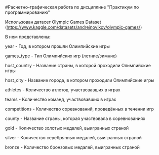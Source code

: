 #Расчетно-графическая работа по дисциплине "Практикум по программированию"

Использован датасет Olympic Games Dataset (https://www.kaggle.com/datasets/andreinovikov/olympic-games/)

В нем представлены:

year - Год, в котором прошли Олимпийские игры

games_type - Тип Олимпийских игр (летние/зимние)

host_country - Название страны, в которой проходили Олимпийские игры

host_city - Название города, в котором проходили Олимпийские игры

athletes - Количество атлетов, участвовавших в играх

teams - Количество команд, участвовавших в играх

competitions - Количество соревнований, проведённых в течении игр

county - Название страны, которая участвовала в соревнованиях

gold - Количество золотых медалей, выигранных страной 

silver - Количество серебрянных медалей, выигранных страной

bronze - Количество бронзовых медалей, выигранных страной
